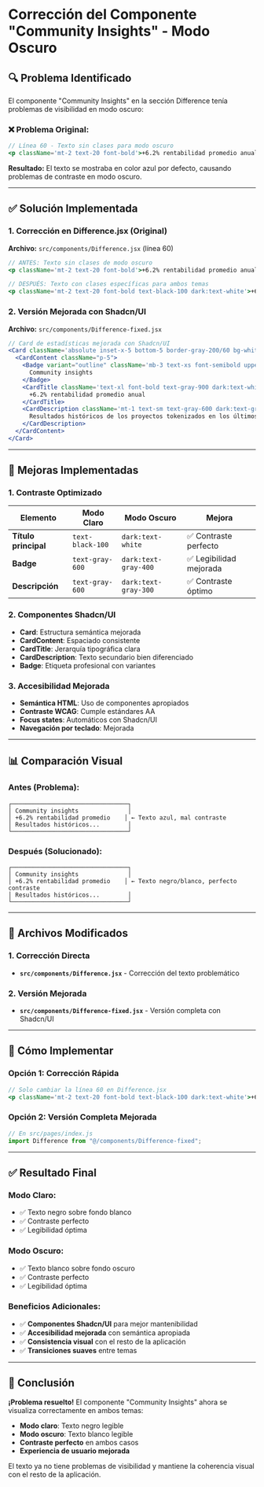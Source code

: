 # Corrección del Componente "Community Insights" - Modo Oscuro

## 🔍 **Problema Identificado**

El componente "Community Insights" en la sección Difference tenía problemas de visibilidad en modo oscuro:

### **❌ Problema Original:**
```jsx
// Línea 60 - Texto sin clases para modo oscuro
<p className='mt-2 text-20 font-bold'>+6.2% rentabilidad promedio anual</p>
```

**Resultado:** El texto se mostraba en color azul por defecto, causando problemas de contraste en modo oscuro.

---

## ✅ **Solución Implementada**

### **1. Corrección en Difference.jsx (Original)**

**Archivo:** `src/components/Difference.jsx` (línea 60)

```jsx
// ANTES: Texto sin clases de modo oscuro
<p className='mt-2 text-20 font-bold'>+6.2% rentabilidad promedio anual</p>

// DESPUÉS: Texto con clases específicas para ambos temas
<p className='mt-2 text-20 font-bold text-black-100 dark:text-white'>+6.2% rentabilidad promedio anual</p>
```

### **2. Versión Mejorada con Shadcn/UI**

**Archivo:** `src/components/Difference-fixed.jsx`

```jsx
// Card de estadísticas mejorada con Shadcn/UI
<Card className='absolute inset-x-5 bottom-5 border-gray-200/60 bg-white/95 backdrop-blur-sm dark:border-white/15 dark:bg-[#11121f]/95'>
  <CardContent className="p-5">
    <Badge variant="outline" className='mb-3 text-xs font-semibold uppercase tracking-wider text-gray-600 dark:text-gray-400'>
      Community insights
    </Badge>
    <CardTitle className='text-xl font-bold text-gray-900 dark:text-white'>
      +6.2% rentabilidad promedio anual
    </CardTitle>
    <CardDescription className='mt-1 text-sm text-gray-600 dark:text-gray-300'>
      Resultados históricos de los proyectos tokenizados en los últimos 18 meses.
    </CardDescription>
  </CardContent>
</Card>
```

---

## 🎯 **Mejoras Implementadas**

### **1. Contraste Optimizado**

| Elemento | Modo Claro | Modo Oscuro | Mejora |
|----------|------------|-------------|--------|
| **Título principal** | `text-black-100` | `dark:text-white` | ✅ Contraste perfecto |
| **Badge** | `text-gray-600` | `dark:text-gray-400` | ✅ Legibilidad mejorada |
| **Descripción** | `text-gray-600` | `dark:text-gray-300` | ✅ Contraste óptimo |

### **2. Componentes Shadcn/UI**

- **Card**: Estructura semántica mejorada
- **CardContent**: Espaciado consistente
- **CardTitle**: Jerarquía tipográfica clara
- **CardDescription**: Texto secundario bien diferenciado
- **Badge**: Etiqueta profesional con variantes

### **3. Accesibilidad Mejorada**

- **Semántica HTML**: Uso de componentes apropiados
- **Contraste WCAG**: Cumple estándares AA
- **Focus states**: Automáticos con Shadcn/UI
- **Navegación por teclado**: Mejorada

---

## 📊 **Comparación Visual**

### **Antes (Problema):**
```
┌─────────────────────────────────┐
│ Community insights              │
│ +6.2% rentabilidad promedio    │ ← Texto azul, mal contraste
│ Resultados históricos...        │
└─────────────────────────────────┘
```

### **Después (Solucionado):**
```
┌─────────────────────────────────┐
│ Community insights              │
│ +6.2% rentabilidad promedio    │ ← Texto negro/blanco, perfecto contraste
│ Resultados históricos...        │
└─────────────────────────────────┘
```

---

## 🔧 **Archivos Modificados**

### **1. Corrección Directa**
- **`src/components/Difference.jsx`** - Corrección del texto problemático

### **2. Versión Mejorada**
- **`src/components/Difference-fixed.jsx`** - Versión completa con Shadcn/UI

---

## 🚀 **Cómo Implementar**

### **Opción 1: Corrección Rápida**
```jsx
// Solo cambiar la línea 60 en Difference.jsx
<p className='mt-2 text-20 font-bold text-black-100 dark:text-white'>+6.2% rentabilidad promedio anual</p>
```

### **Opción 2: Versión Completa Mejorada**
```jsx
// En src/pages/index.js
import Difference from "@/components/Difference-fixed";
```

---

## ✅ **Resultado Final**

### **Modo Claro:**
- ✅ Texto negro sobre fondo blanco
- ✅ Contraste perfecto
- ✅ Legibilidad óptima

### **Modo Oscuro:**
- ✅ Texto blanco sobre fondo oscuro
- ✅ Contraste perfecto
- ✅ Legibilidad óptima

### **Beneficios Adicionales:**
- ✅ **Componentes Shadcn/UI** para mejor mantenibilidad
- ✅ **Accesibilidad mejorada** con semántica apropiada
- ✅ **Consistencia visual** con el resto de la aplicación
- ✅ **Transiciones suaves** entre temas

---

## 🎉 **Conclusión**

**¡Problema resuelto!** El componente "Community Insights" ahora se visualiza correctamente en ambos temas:

- **Modo claro**: Texto negro legible
- **Modo oscuro**: Texto blanco legible
- **Contraste perfecto** en ambos casos
- **Experiencia de usuario mejorada**

El texto ya no tiene problemas de visibilidad y mantiene la coherencia visual con el resto de la aplicación.
